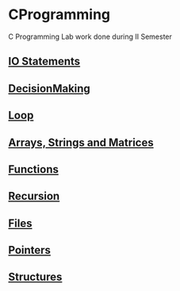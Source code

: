# CProgramming
C Programming Lab work done during II Semester

## [IO Statements](https://github.com/MBadriNarayanan/CProgrammingLab/tree/master/IOStatements)

## [DecisionMaking](https://github.com/MBadriNarayanan/CProgrammingLab/tree/master/DecisionMaking)

## [Loop](https://github.com/MBadriNarayanan/CProgrammingLab/tree/master/Loop)

## [Arrays, Strings and Matrices](https://github.com/MBadriNarayanan/CProgrammingLab/tree/master/ArraysStringsAndMatrices)

## [Functions](https://github.com/MBadriNarayanan/CProgrammingLab/tree/master/Functions)

## [Recursion](https://github.com/MBadriNarayanan/CProgrammingLab/tree/master/Recursion)

## [Files](https://github.com/MBadriNarayanan/CProgrammingLab/tree/master/Files)

## [Pointers](https://github.com/MBadriNarayanan/CProgrammingLab/tree/master/Pointers)

## [Structures](https://github.com/MBadriNarayanan/CProgrammingLab/tree/master/Structures)
